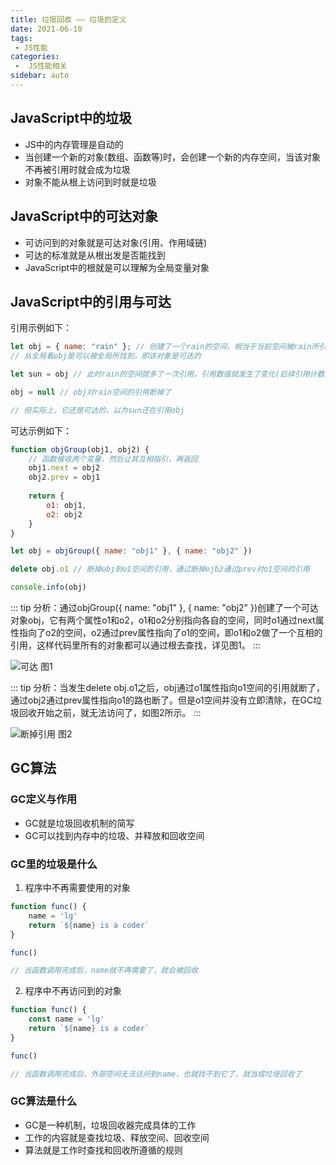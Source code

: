```yaml
---
title: 垃圾回收 —— 垃圾的定义
date: 2021-06-10
tags:
 - JS性能
categories:
 -  JS性能相关
sidebar: auto
---
```


## JavaScript中的垃圾

- JS中的内存管理是自动的
- 当创建一个新的对象(数组、函数等)时，会创建一个新的内存空间，当该对象不再被引用时就会成为垃圾
- 对象不能从根上访问到时就是垃圾

## JavaScript中的可达对象

- 可访问到的对象就是可达对象(引用、作用域链)
- 可达的标准就是从根出发是否能找到
- JavaScript中的根就是可以理解为全局变量对象

## JavaScript中的引用与可达

引用示例如下：

```javaScript
let obj = { name: "rain" }; // 创建了一个rain的空间，相当于当前空间被rain所引用了
// 从全局看obj是可以被全局所找到，即该对象是可达的

let sun = obj // 此时rain的空间就多了一次引用，引用数值就发生了变化(后续引用计数算法中会用到)

obj = null // obj对rain空间的引用断掉了

// 但实际上，它还是可达的，以为sun还在引用obj
```

可达示例如下：

```javaScript
function objGroup(obj1, obj2) {
    // 函数接收两个变量，然后让其互相指引，再返回
    obj1.next = obj2
    obj2.prev = obj1
    
    return {
        o1: obj1,
        o2: obj2
    }
}

let obj = objGroup({ name: "obj1" }, { name: "obj2" })

delete obj.o1 // 断掉obj到o1空间的引用，通过断掉ojb2通过prev对o1空间的引用

console.info(obj)
```

::: tip
分析：通过objGroup({ name: "obj1" }, { name: "obj2" })创建了一个可达对象obj，它有两个属性o1和o2，o1和o2分别指向各自的空间，同时o1通过next属性指向了o2的空间，o2通过prev属性指向了o1的空间，即o1和o2做了一个互相的引用，这样代码里所有的对象都可以通过根去查找，详见图1。
:::

![可达](../images/performance/002-01.jpeg)
图1

::: tip
分析：当发生delete obj.o1之后，obj通过o1属性指向o1空间的引用就断了，通过obj2通过prev属性指向o1的路也断了。但是o1空间并没有立即清除，在GC垃圾回收开始之前，就无法访问了，如图2所示。
:::

![断掉引用](../images/performance/002-02.jpeg)
图2

## GC算法

### GC定义与作用

- GC就是垃圾回收机制的简写
- GC可以找到内存中的垃圾、并释放和回收空间

### GC里的垃圾是什么

1. 程序中不再需要使用的对象

```javaScript
function func() {
    name = 'lg'
    return `${name} is a coder`
}

func()

// 当函数调用完成后，name就不再需要了，就会被回收
```

2. 程序中不再访问到的对象

```javaScript
function func() {
    const name = 'lg'
    return `${name} is a coder`
}

func()

// 当函数调用完成后，外部空间无法访问到name，也就找不到它了，就当成垃圾回收了
```

### GC算法是什么

- GC是一种机制，垃圾回收器完成具体的工作
- 工作的内容就是查找垃圾、释放空间、回收空间
- 算法就是工作时查找和回收所遵循的规则


